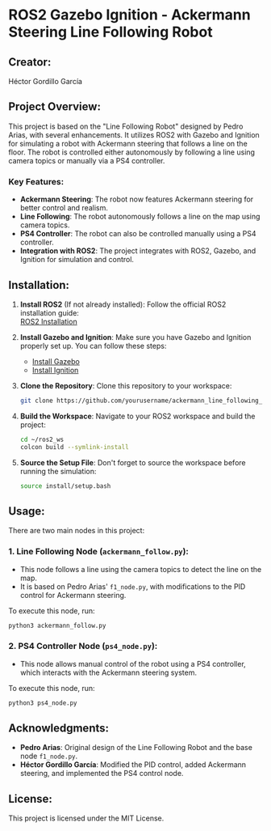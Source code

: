 
# ROS2 Gazebo Ignition - Ackermann Steering Line Following Robot

## Creator:
Héctor Gordillo García

## Project Overview:
This project is based on the "Line Following Robot" designed by Pedro Arias, with several enhancements. It utilizes ROS2 with Gazebo and Ignition for simulating a robot with Ackermann steering that follows a line on the floor. The robot is controlled either autonomously by following a line using camera topics or manually via a PS4 controller.

### Key Features:
- **Ackermann Steering**: The robot now features Ackermann steering for better control and realism.
- **Line Following**: The robot autonomously follows a line on the map using camera topics.
- **PS4 Controller**: The robot can also be controlled manually using a PS4 controller.
- **Integration with ROS2**: The project integrates with ROS2, Gazebo, and Ignition for simulation and control.

## Installation:

1. **Install ROS2** (If not already installed):
   Follow the official ROS2 installation guide:  
   [ROS2 Installation](https://docs.ros.org/en/rolling/Installation.html)

2. **Install Gazebo and Ignition**:
   Make sure you have Gazebo and Ignition properly set up. You can follow these steps:
   - [Install Gazebo](http://gazebosim.org/)
   - [Install Ignition](https://ignitionrobotics.org/)

3. **Clone the Repository**:
   Clone this repository to your workspace:
   ```bash
   git clone https://github.com/yourusername/ackermann_line_following_robot.git
   ```

4. **Build the Workspace**:
   Navigate to your ROS2 workspace and build the project:
   ```bash
   cd ~/ros2_ws
   colcon build --symlink-install
   ```

5. **Source the Setup File**:
   Don't forget to source the workspace before running the simulation:
   ```bash
   source install/setup.bash
   ```

## Usage:

There are two main nodes in this project:

### 1. **Line Following Node** (`ackermann_follow.py`):
   - This node follows a line using the camera topics to detect the line on the map.
   - It is based on Pedro Arias' `f1_node.py`, with modifications to the PID control for Ackermann steering.

   To execute this node, run:
   ```bash
   python3 ackermann_follow.py
   ```

### 2. **PS4 Controller Node** (`ps4_node.py`):
   - This node allows manual control of the robot using a PS4 controller, which interacts with the Ackermann steering system.

   To execute this node, run:
   ```bash
   python3 ps4_node.py
   ```

## Acknowledgments:
- **Pedro Arias**: Original design of the Line Following Robot and the base node `f1_node.py`.
- **Héctor Gordillo García**: Modified the PID control, added Ackermann steering, and implemented the PS4 control node.

## License:
This project is licensed under the MIT License.
